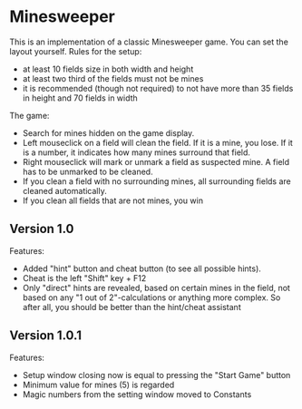# Minesweeper

This is an implementation of a classic Minesweeper game.
You can set the layout yourself.
Rules for the setup:
- at least 10 fields size in both width and height
- at least two third of the fields must not be mines
- it is recommended (though not required) to not have more than 35 fields in height and 70 fields in width

The game:
- Search for mines hidden on the game display.
- Left mouseclick on a field will clean the field. If it is a mine, you lose. If it is a number, it indicates how many mines surround that field.
- Right mouseclick will mark or unmark a field as suspected mine. A field has to be unmarked to be cleaned.
- If you clean a field with no surrounding mines, all surrounding fields are cleaned automatically.
- If you clean all fields that are not mines, you win

## Version 1.0
Features:
- Added "hint" button and cheat button (to see all possible hints).
- Cheat is the left "Shift" key + F12
- Only "direct" hints are revealed, based on certain mines in the field, not based on any "1 out of 2"-calculations or anything more complex. So after all, you should be better than the hint/cheat assistant

## Version 1.0.1
Features:
- Setup window closing now is equal to pressing the "Start Game" button
- Minimum value for mines (5) is regarded
- Magic numbers from the setting window moved to Constants
